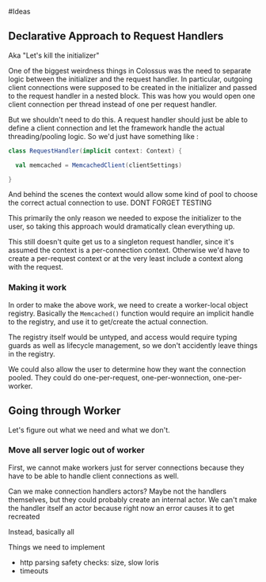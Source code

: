 #Ideas

## Declarative Approach to Request Handlers

Aka "Let's kill the initializer"

One of the biggest weirdness things in Colossus was the need to separate logic
between the initializer and the request handler.  In particular, outgoing
client connections were supposed to be created in the initializer and passed to
the request handler in a nested block.  This was how you would open one client
connection per thread instead of one per request handler.

But we shouldn't need to do this.  A request handler should just be able to
define a client connection and let the framework handle the actual
threading/pooling logic.  So we'd just have something like :

```scala
class RequestHandler(implicit context: Context) {

  val memcached = MemcachedClient(clientSettings)

}
```
And behind the scenes the context would allow some kind of pool to choose the
correct actual connection to use.  DONT FORGET TESTING

This primarily the only reason we needed to expose the initializer to the user,
so taking this approach would dramatically clean everything up.

This still doesn't quite get us to a singleton request handler, since it's
assumed the context is a per-connection context.  Otherwise we'd have to create
a per-request context or at the very least include a context along with the
request.

### Making it work

In order to make the above work, we need to create a worker-local object
registry.  Basically the `Memcached()` function would require an implicit
handle to the registry, and use it to get/create the actual connection.

The registry itself would be untyped, and access would require typing guards as
well as lifecycle management, so we don't accidently leave things in the
registry.

We could also allow the user to determine how they want the connection pooled.  They could do one-per-request, one-per-wonnection, one-per-worker.

## Going through Worker

Let's figure out what we need and what we don't.

### Move all server logic out of worker

First, we cannot make workers just for server connections because they have to
be able to handle client connections as well.

Can we make connection handlers actors?  Maybe not the handlers themselves, but
they could probably create an internal actor.  We can't make the handler itself
an actor because right now an error causes it to get recreated

Instead, basically all 

Things we need to implement

- http parsing safety checks: size, slow loris
- timeouts


